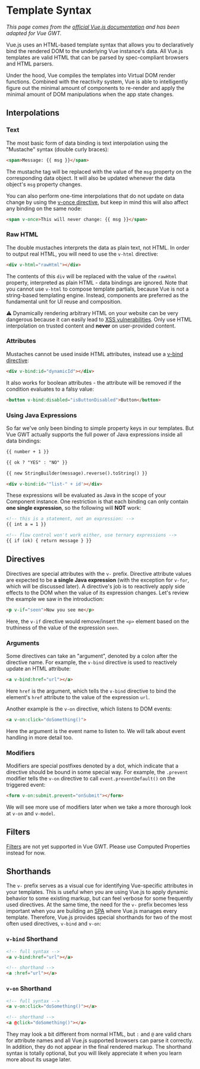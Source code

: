 # Template Syntax

*This page comes from the [official Vue.js documentation](https://vuejs.org/v2/guide/syntax.html) and has been adapted for Vue GWT.*

Vue.js uses an HTML-based template syntax that allows you to declaratively bind the rendered DOM to the underlying Vue instance's data.
All Vue.js templates are valid HTML that can be parsed by spec-compliant browsers and HTML parsers.

Under the hood, Vue compiles the templates into Virtual DOM render functions.
Combined with the reactivity system, Vue is able to intelligently figure out the minimal amount of components to re-render and apply the minimal amount of DOM manipulations when the app state changes.

## Interpolations

### Text

The most basic form of data binding is text interpolation using the "Mustache" syntax (double curly braces):

```html
<span>Message: {{ msg }}</span>
```

The mustache tag will be replaced with the value of the `msg` property on the corresponding data object.
It will also be updated whenever the data object's `msg` property changes.

You can also perform one-time interpolations that do not update on data change by using the [v-once directive](https://vuejs.org/v2/api/#v-once), but keep in mind this will also affect any binding on the same node:

```html
<span v-once>This will never change: {{ msg }}</span>
```

### Raw HTML

The double mustaches interprets the data as plain text, not HTML.
In order to output real HTML, you will need to use the `v-html` directive:

```html
<div v-html="rawHtml"></div>
```

The contents of this `div` will be replaced with the value of the `rawHtml` property, interpreted as plain HTML - data bindings are ignored.
Note that you cannot use `v-html` to compose template partials, because Vue is not a string-based templating engine.
Instead, components are preferred as the fundamental unit for UI reuse and composition.

⚠️ Dynamically rendering arbitrary HTML on your website can be very dangerous because it can easily lead to [XSS vulnerabilities](https://en.wikipedia.org/wiki/Cross-site_scripting).
Only use HTML interpolation on trusted content and **never** on user-provided content.

### Attributes

Mustaches cannot be used inside HTML attributes, instead use a [v-bind directive](https://vuejs.org/v2/api/#v-bind):

```html
<div v-bind:id="dynamicId"></div>
```

It also works for boolean attributes - the attribute will be removed if the condition evaluates to a falsy value:

```html
<button v-bind:disabled="isButtonDisabled">Button</button>
```

### Using Java Expressions

So far we've only been binding to simple property keys in our templates.
But Vue GWT actually supports the full power of Java expressions inside all data bindings:

```html
{{ number + 1 }}

{{ ok ? "YES" : "NO" }}

{{ new StringBuilder(message).reverse().toString() }}

<div v-bind:id='"list-" + id'></div>
```

These expressions will be evaluated as Java in the scope of your Component instance.
One restriction is that each binding can only contain **one single expression**, so the following will **NOT** work:

```html
<!-- this is a statement, not an expression: -->
{{ int a = 1 }}

<!-- flow control won't work either, use ternary expressions -->
{{ if (ok) { return message } }}
```

## Directives

Directives are special attributes with the `v-` prefix.
Directive attribute values are expected to be **a single Java expression** (with the exception for `v-for`, which will be discussed later).
A directive's job is to reactively apply side effects to the DOM when the value of its expression changes.
Let's review the example we saw in the introduction:

```html
<p v-if="seen">Now you see me</p>
```

Here, the `v-if` directive would remove/insert the `<p>` element based on the truthiness of the value of the expression `seen`.

### Arguments

Some directives can take an "argument", denoted by a colon after the directive name. For example, the `v-bind` directive is used to reactively update an HTML attribute:

```html
<a v-bind:href="url"></a>
```

Here `href` is the argument, which tells the `v-bind` directive to bind the element's `href` attribute to the value of the expression `url`.

Another example is the `v-on` directive, which listens to DOM events:

```html
<a v-on:click="doSomething()">
```

Here the argument is the event name to listen to. We will talk about event handling in more detail too.

### Modifiers

Modifiers are special postfixes denoted by a dot, which indicate that a directive should be bound in some special way.
For example, the `.prevent` modifier tells the `v-on` directive to call `event.preventDefault()` on the triggered event:

```html
<form v-on:submit.prevent="onSubmit"></form>
```

We will see more use of modifiers later when we take a more thorough look at `v-on` and `v-model`.

## Filters

[Filters](https://vuejs.org/v2/guide/syntax.html#Filters) are not yet supported in Vue GWT.
Please use Computed Properties instead for now.

## Shorthands

The `v-` prefix serves as a visual cue for identifying Vue-specific attributes in your templates.
This is useful when you are using Vue.js to apply dynamic behavior to some existing markup, but can feel verbose for some frequently used directives.
At the same time, the need for the `v-` prefix becomes less important when you are building an [SPA](https://en.wikipedia.org/wiki/Single-page_application) where Vue.js manages every template.
Therefore, Vue.js provides special shorthands for two of the most often used directives, `v-bind` and `v-on`:

### `v-bind` Shorthand

```html
<!-- full syntax -->
<a v-bind:href="url"></a>

<!-- shorthand -->
<a :href="url"></a>
```


### `v-on` Shorthand

```html
<!-- full syntax -->
<a v-on:click="doSomething()"></a>

<!-- shorthand -->
<a @click="doSomething()"></a>
```

They may look a bit different from normal HTML, but `:` and `@` are valid chars for attribute names and all Vue.js supported browsers can parse it correctly.
In addition, they do not appear in the final rendered markup.
The shorthand syntax is totally optional, but you will likely appreciate it when you learn more about its usage later.